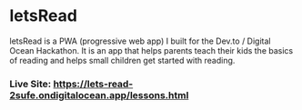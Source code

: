 # letsRead
letsRead is a PWA (progressive web app) I built for the Dev.to / Digital Ocean Hackathon. It is an app that helps parents teach their kids the basics of reading and helps small children get started with reading.

### Live Site: https://lets-read-2sufe.ondigitalocean.app/lessons.html


